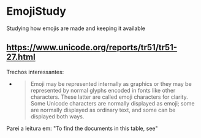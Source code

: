 # EmojiStudy

Studying how emojis are made and keeping it available

## <https://www.unicode.org/reports/tr51/tr51-27.html>

Trechos interessantes:

- > Emoji may be represented internally as graphics or they may be represented by normal glyphs encoded in fonts like other characters. These latter are called emoji characters for clarity. Some Unicode characters are normally displayed as emoji; some are normally displayed as ordinary text, and some can be displayed both ways.

Parei a leitura em: "To find the documents in this table, see"
